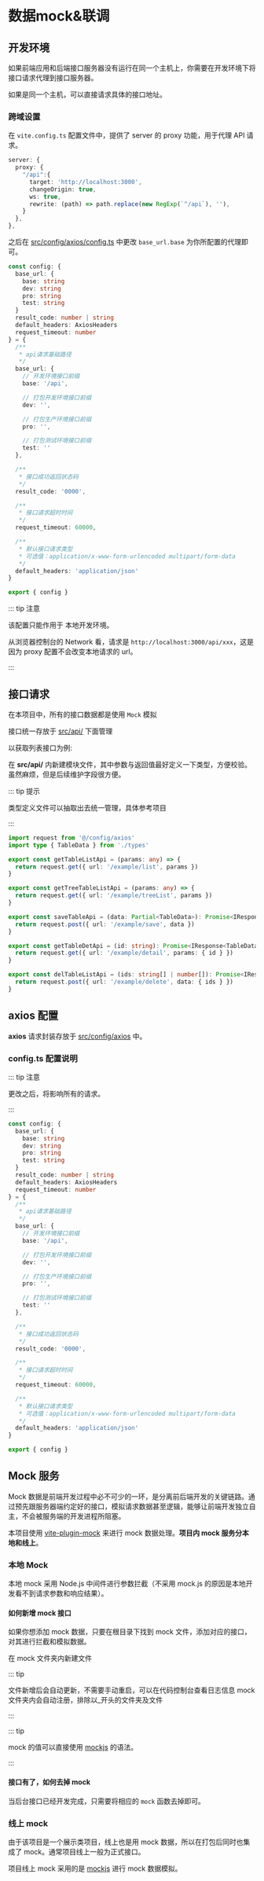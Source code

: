 # 数据mock&联调

## 开发环境

如果前端应用和后端接口服务器没有运行在同一个主机上，你需要在开发环境下将接口请求代理到接口服务器。

如果是同一个主机，可以直接请求具体的接口地址。

### 跨域设置

在 `vite.config.ts` 配置文件中，提供了 server 的 proxy 功能，用于代理 API 请求。

```ts
server: {
  proxy: {
    "/api":{
      target: 'http://localhost:3000',
      changeOrigin: true,
      ws: true,
      rewrite: (path) => path.replace(new RegExp(`^/api`), ''),
    }
  },
},
```

之后在 [src/config/axios/config.ts](https://github.com/kailong321200875/vue-element-plus-admin/blob/master/src/config/axios/config.ts) 中更改 `base_url.base` 为你所配置的代理即可。

```ts
const config: {
  base_url: {
    base: string
    dev: string
    pro: string
    test: string
  }
  result_code: number | string
  default_headers: AxiosHeaders
  request_timeout: number
} = {
  /**
   * api请求基础路径
   */
  base_url: {
    // 开发环境接口前缀
    base: '/api',

    // 打包开发环境接口前缀
    dev: '',

    // 打包生产环境接口前缀
    pro: '',

    // 打包测试环境接口前缀
    test: ''
  },

  /**
   * 接口成功返回状态码
   */
  result_code: '0000',

  /**
   * 接口请求超时时间
   */
  request_timeout: 60000,

  /**
   * 默认接口请求类型
   * 可选值：application/x-www-form-urlencoded multipart/form-data
   */
  default_headers: 'application/json'
}

export { config }

```

::: tip 注意

该配置只能作用于 本地开发环境。

从浏览器控制台的 Network 看，请求是 `http://localhost:3000/api/xxx`，这是因为 proxy 配置不会改变本地请求的 url。

:::

## 接口请求

在本项目中，所有的接口数据都是使用 `Mock` 模拟

接口统一存放于 [src/api/](https://github.com/kailong321200875/vue-element-plus-admin/tree/master/src/api) 下面管理

以获取列表接口为例:

在 **src/api/** 内新建模块文件，其中参数与返回值最好定义一下类型，方便校验。虽然麻烦，但是后续维护字段很方便。

::: tip 提示

类型定义文件可以抽取出去统一管理，具体参考项目

:::

```ts
import request from '@/config/axios'
import type { TableData } from './types'

export const getTableListApi = (params: any) => {
  return request.get({ url: '/example/list', params })
}

export const getTreeTableListApi = (params: any) => {
  return request.get({ url: '/example/treeList', params })
}

export const saveTableApi = (data: Partial<TableData>): Promise<IResponse> => {
  return request.post({ url: '/example/save', data })
}

export const getTableDetApi = (id: string): Promise<IResponse<TableData>> => {
  return request.get({ url: '/example/detail', params: { id } })
}

export const delTableListApi = (ids: string[] | number[]): Promise<IResponse> => {
  return request.post({ url: '/example/delete', data: { ids } })
}

```

## axios 配置

**axios** 请求封装存放于 [src/config/axios](https://github.com/kailong321200875/vue-element-plus-admin/blob/master/src/config/axios) 中。

### config.ts 配置说明

::: tip 注意

更改之后，将影响所有的请求。

:::

```ts
const config: {
  base_url: {
    base: string
    dev: string
    pro: string
    test: string
  }
  result_code: number | string
  default_headers: AxiosHeaders
  request_timeout: number
} = {
  /**
   * api请求基础路径
   */
  base_url: {
    // 开发环境接口前缀
    base: '/api',

    // 打包开发环境接口前缀
    dev: '',

    // 打包生产环境接口前缀
    pro: '',

    // 打包测试环境接口前缀
    test: ''
  },

  /**
   * 接口成功返回状态码
   */
  result_code: '0000',

  /**
   * 接口请求超时时间
   */
  request_timeout: 60000,

  /**
   * 默认接口请求类型
   * 可选值：application/x-www-form-urlencoded multipart/form-data
   */
  default_headers: 'application/json'
}

export { config }

```

## Mock 服务

Mock 数据是前端开发过程中必不可少的一环，是分离前后端开发的关键链路。通过预先跟服务器端约定好的接口，模拟请求数据甚至逻辑，能够让前端开发独立自主，不会被服务端的开发进程所阻塞。

本项目使用 [vite-plugin-mock](https://github.com/anncwb/vite-plugin-mock) 来进行 mock 数据处理。**项目内 mock 服务分本地和线上**。

### 本地 Mock

本地 mock 采用 Node.js 中间件进行参数拦截（不采用 mock.js 的原因是本地开发看不到请求参数和响应结果）。

#### 如何新增 mock 接口

如果你想添加 mock 数据，只要在根目录下找到 mock 文件，添加对应的接口，对其进行拦截和模拟数据。

在 mock 文件夹内新建文件

::: tip

文件新增后会自动更新，不需要手动重启，可以在代码控制台查看日志信息 mock 文件夹内会自动注册，排除以\_开头的文件夹及文件

:::

::: tip

mock 的值可以直接使用 [mockjs](https://github.com/nuysoft/Mock/wiki) 的语法。

:::

#### 接口有了，如何去掉 mock

当后台接口已经开发完成，只需要将相应的 `mock` 函数去掉即可。


### 线上 mock

由于该项目是一个展示类项目，线上也是用 mock 数据，所以在打包后同时也集成了 mock。通常项目线上一般为正式接口。

项目线上 mock 采用的是 [mockjs](https://github.com/nuysoft/Mock/wiki) 进行 mock 数据模拟。
